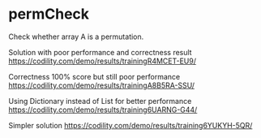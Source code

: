 # permCheck
Check whether array A is a permutation.

Solution with poor performance and correctness result https://codility.com/demo/results/trainingR4MCET-EU9/

Correctness 100% score but still poor performance https://codility.com/demo/results/trainingA8B5RA-SSU/

Using Dictionary instead of List for better performance https://codility.com/demo/results/training6UARNG-G44/

Simpler solution https://codility.com/demo/results/training6YUKYH-5QR/
